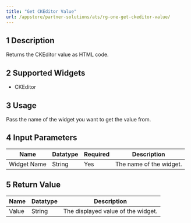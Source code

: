```yaml
---
title: "Get CKEditor Value"
url: /appstore/partner-solutions/ats/rg-one-get-ckeditor-value/
---
```


## 1 Description

Returns the CKEditor value as HTML code.

## 2 Supported Widgets

* CKEditor

## 3 Usage

Pass the name of the widget you want to get the value from.

## 4 Input Parameters

Name | Datatype | Required | Description
---- | -------- | ------- |---------------
Widget Name | String | Yes | The name of the widget.

## 5 Return Value

Name | Datatype | Description
---- | --------- | ---------------
Value | String | The displayed value of the widget.
